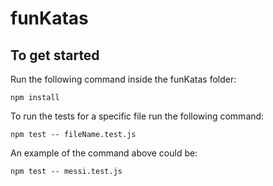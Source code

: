 # funKatas

## To get started

Run the following command inside the funKatas folder:

```
npm install
````

To run the tests for a specific file run the following command:

````
npm test -- fileName.test.js
````

An example of the command above could be: 

````
npm test -- messi.test.js
````